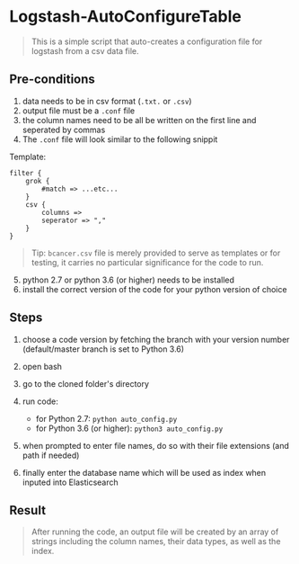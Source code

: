 # Logstash-AutoConfigureTable
>This is a simple script that auto-creates a configuration file for logstash from a csv data file.

## Pre-conditions
1. data needs to be in csv format (`.txt.` or `.csv`)
2. output file must be a `.conf` file
3. the column names need to be all be written on the first line and seperated by commas
4. The `.conf` file will look similar to the following snippit

Template:
```
filter {
    grok {
        #match => ...etc...
    }
    csv {
        columns =>
        seperator => ","
    }
}
```

>Tip: `bcancer.csv` file is merely provided to serve as templates or for testing, it carries no particular significance for the code to run.


5. python 2.7 or python 3.6 (or higher) needs to be installed
6. install the correct version of the code for your python version of choice


## Steps
1. choose a code version by fetching the branch with your version number (default/master branch is set to Python 3.6)
2. open bash
3. go to the cloned folder's directory
4. run code:
    
    * for Python 2.7: `python auto_config.py`
    * for Python 3.6 (or higher): `python3 auto_config.py`
5. when prompted to enter file names, do so with their file extensions (and path if needed)
6. finally enter the database name which will be used as index when inputed into Elasticsearch


## Result
>After running the code, an output file will be created by an array of strings including the column names, their data types, as well as the index.

